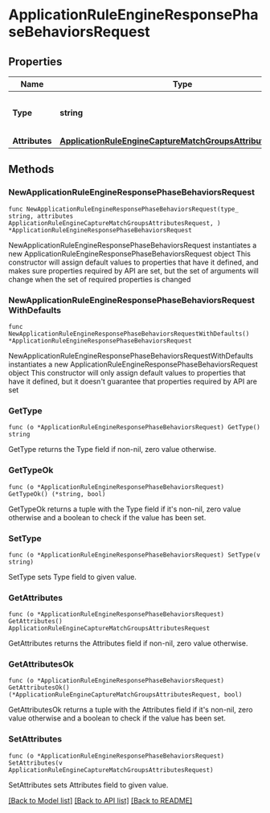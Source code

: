 # ApplicationRuleEngineResponsePhaseBehaviorsRequest

## Properties

Name | Type | Description | Notes
------------ | ------------- | ------------- | -------------
**Type** | **string** | * &#x60;capture_match_groups&#x60; - capture_match_groups | 
**Attributes** | [**ApplicationRuleEngineCaptureMatchGroupsAttributesRequest**](ApplicationRuleEngineCaptureMatchGroupsAttributesRequest.md) |  | 

## Methods

### NewApplicationRuleEngineResponsePhaseBehaviorsRequest

`func NewApplicationRuleEngineResponsePhaseBehaviorsRequest(type_ string, attributes ApplicationRuleEngineCaptureMatchGroupsAttributesRequest, ) *ApplicationRuleEngineResponsePhaseBehaviorsRequest`

NewApplicationRuleEngineResponsePhaseBehaviorsRequest instantiates a new ApplicationRuleEngineResponsePhaseBehaviorsRequest object
This constructor will assign default values to properties that have it defined,
and makes sure properties required by API are set, but the set of arguments
will change when the set of required properties is changed

### NewApplicationRuleEngineResponsePhaseBehaviorsRequestWithDefaults

`func NewApplicationRuleEngineResponsePhaseBehaviorsRequestWithDefaults() *ApplicationRuleEngineResponsePhaseBehaviorsRequest`

NewApplicationRuleEngineResponsePhaseBehaviorsRequestWithDefaults instantiates a new ApplicationRuleEngineResponsePhaseBehaviorsRequest object
This constructor will only assign default values to properties that have it defined,
but it doesn't guarantee that properties required by API are set

### GetType

`func (o *ApplicationRuleEngineResponsePhaseBehaviorsRequest) GetType() string`

GetType returns the Type field if non-nil, zero value otherwise.

### GetTypeOk

`func (o *ApplicationRuleEngineResponsePhaseBehaviorsRequest) GetTypeOk() (*string, bool)`

GetTypeOk returns a tuple with the Type field if it's non-nil, zero value otherwise
and a boolean to check if the value has been set.

### SetType

`func (o *ApplicationRuleEngineResponsePhaseBehaviorsRequest) SetType(v string)`

SetType sets Type field to given value.


### GetAttributes

`func (o *ApplicationRuleEngineResponsePhaseBehaviorsRequest) GetAttributes() ApplicationRuleEngineCaptureMatchGroupsAttributesRequest`

GetAttributes returns the Attributes field if non-nil, zero value otherwise.

### GetAttributesOk

`func (o *ApplicationRuleEngineResponsePhaseBehaviorsRequest) GetAttributesOk() (*ApplicationRuleEngineCaptureMatchGroupsAttributesRequest, bool)`

GetAttributesOk returns a tuple with the Attributes field if it's non-nil, zero value otherwise
and a boolean to check if the value has been set.

### SetAttributes

`func (o *ApplicationRuleEngineResponsePhaseBehaviorsRequest) SetAttributes(v ApplicationRuleEngineCaptureMatchGroupsAttributesRequest)`

SetAttributes sets Attributes field to given value.



[[Back to Model list]](../README.md#documentation-for-models) [[Back to API list]](../README.md#documentation-for-api-endpoints) [[Back to README]](../README.md)


